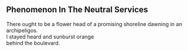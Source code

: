 Phenomenon In The Neutral Services
----------------------------------
There ought to be a flower head of a promising shoreline dawning in an archipeligos.  
I stayed heard and sunburst orange  
behind the boulevard.  
